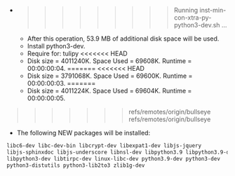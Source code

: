 * >>>>>>>>> Running inst-min-con-xtra-py-python3-dev.sh ...
  * After this operation, 53.9 MB of additional disk space will be used.
  * Install python3-dev.
  * Require for: tulipy
<<<<<<< HEAD
  * Disk size = 4011240K. Space Used = 69608K. Runtime = 00:00:00:04.
=======
<<<<<<< HEAD
  * Disk size = 3791068K. Space Used = 69600K. Runtime = 00:00:00:03.
=======
  * Disk size = 4011224K. Space Used = 69604K. Runtime = 00:00:00:05.
>>>>>>> refs/remotes/origin/bullseye
>>>>>>> refs/remotes/origin/bullseye
  * The following NEW packages will be installed:
  ```bash
libc6-dev libc-dev-bin libcrypt-dev libexpat1-dev libjs-jquery
libjs-sphinxdoc libjs-underscore libnsl-dev libpython3.9 libpython3.9-dev
libpython3-dev libtirpc-dev linux-libc-dev python3.9-dev python3-dev
python3-distutils python3-lib2to3 zlib1g-dev
  ```
